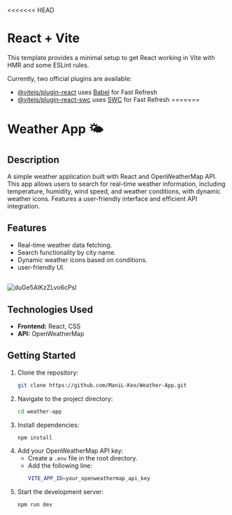 <<<<<<< HEAD
# React + Vite

This template provides a minimal setup to get React working in Vite with HMR and some ESLint rules.

Currently, two official plugins are available:

- [@vitejs/plugin-react](https://github.com/vitejs/vite-plugin-react/blob/main/packages/plugin-react/README.md) uses [Babel](https://babeljs.io/) for Fast Refresh
- [@vitejs/plugin-react-swc](https://github.com/vitejs/vite-plugin-react-swc) uses [SWC](https://swc.rs/) for Fast Refresh
=======

# Weather App 🌤️

## Description
A simple weather application built with React and OpenWeatherMap API. This app allows users to search for real-time weather information, including temperature, humidity, wind speed, and weather conditions, with dynamic weather icons. Features a user-friendly interface and efficient API integration.

## Features
- Real-time weather data fetching.
- Search functionality by city name.
- Dynamic weather icons based on conditions.
- user-friendly UI.

## 
![duGe5AlKzZLvo6cPsl](https://github.com/user-attachments/assets/b53a520c-9129-46fc-8f4d-ac180fe54738)


## Technologies Used
- **Frontend:** React, CSS
- **API:** OpenWeatherMap

## Getting Started
1. Clone the repository:
   ```bash
   git clone https://github.com/ManiL-Keo/Weather-App.git
   ```
2. Navigate to the project directory:
   ```bash
   cd weather-app
   ```
3. Install dependencies:
   ```bash
   npm install
   ```
4. Add your OpenWeatherMap API key:
   - Create a `.env` file in the root directory.
   - Add the following line:
     ```bash
     VITE_APP_ID=your_openweathermap_api_key
     ```
5. Start the development server:
   ```bash
   npm run dev
   ```


